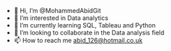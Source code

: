 - 👋 Hi, I’m @MohammedAbidGit
- 👀 I’m interested in Data analytics
- 🌱 I’m currently learning SQL, Tableau and Python
- 💞️ I’m looking to collaborate in the Data analysis field
- 📫 How to reach me abid_126@hotmail.co.uk

<!---
MohammedAbidGit/MohammedAbidGit is a ✨ special ✨ repository because its `README.md` (this file) appears on your GitHub profile.
You can click the Preview link to take a look at your changes.
--->

